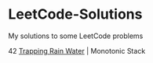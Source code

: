 # LeetCode-Solutions
My solutions to some LeetCode problems

42 [Trapping Rain Water](https://github.com/FlyawayTester84/LeetCode-Solutions/blob/main/42%20Trapping%20Rain%20Water%20%7C%20Monotonic%20Stack.md) | Monotonic Stack
